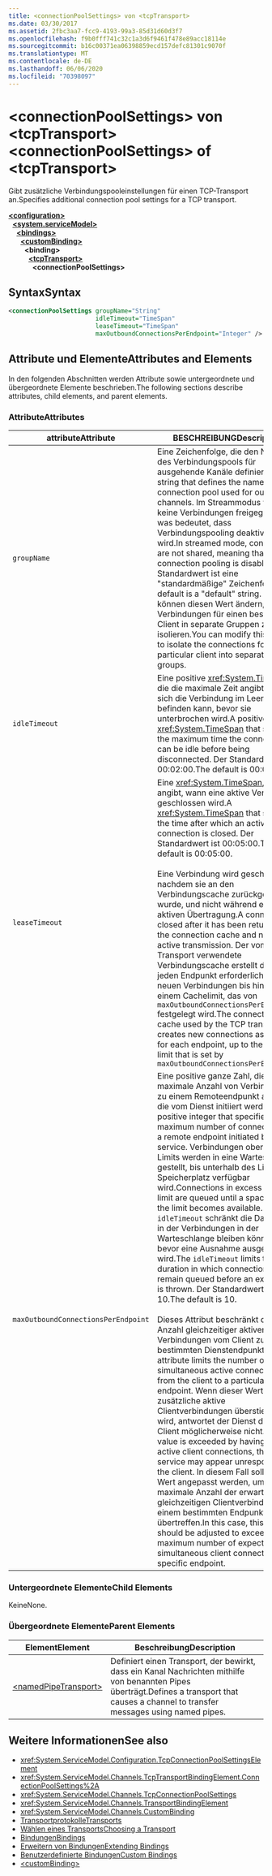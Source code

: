 ```yaml
---
title: <connectionPoolSettings> von <tcpTransport>
ms.date: 03/30/2017
ms.assetid: 2fbc3aa7-fcc9-4193-99a3-85d31d60d3f7
ms.openlocfilehash: f9b0fff741c32c1a3d6f9461f478e89acc18114e
ms.sourcegitcommit: b16c00371ea06398859ecd157defc81301c9070f
ms.translationtype: MT
ms.contentlocale: de-DE
ms.lasthandoff: 06/06/2020
ms.locfileid: "70398097"
---
```

# <a name="connectionpoolsettings-of-tcptransport"></a><span data-ttu-id="e91d7-102">\<connectionPoolSettings> von \<tcpTransport></span><span class="sxs-lookup"><span data-stu-id="e91d7-102">\<connectionPoolSettings> of \<tcpTransport></span></span>
<span data-ttu-id="e91d7-103">Gibt zusätzliche Verbindungspooleinstellungen für einen TCP-Transport an.</span><span class="sxs-lookup"><span data-stu-id="e91d7-103">Specifies additional connection pool settings for a TCP transport.</span></span>  
  
[**\<configuration>**](../configuration-element.md)\
&nbsp;&nbsp;[**\<system.serviceModel>**](system-servicemodel.md)\
&nbsp;&nbsp;&nbsp;&nbsp;[**\<bindings>**](bindings.md)\
&nbsp;&nbsp;&nbsp;&nbsp;&nbsp;&nbsp;[**\<customBinding>**](custombinding.md)\
&nbsp;&nbsp;&nbsp;&nbsp;&nbsp;&nbsp;&nbsp;&nbsp;**\<binding>**\
&nbsp;&nbsp;&nbsp;&nbsp;&nbsp;&nbsp;&nbsp;&nbsp;&nbsp;&nbsp;[**\<tcpTransport>**](tcptransport.md)\
&nbsp;&nbsp;&nbsp;&nbsp;&nbsp;&nbsp;&nbsp;&nbsp;&nbsp;&nbsp;&nbsp;&nbsp;**\<connectionPoolSettings>**  
  
## <a name="syntax"></a><span data-ttu-id="e91d7-104">Syntax</span><span class="sxs-lookup"><span data-stu-id="e91d7-104">Syntax</span></span>  
  
```xml  
<connectionPoolSettings groupName="String"
                        idleTimeout="TimeSpan"
                        leaseTimeout="TimeSpan"
                        maxOutboundConnectionsPerEndpoint="Integer" />
```  
  
## <a name="attributes-and-elements"></a><span data-ttu-id="e91d7-105">Attribute und Elemente</span><span class="sxs-lookup"><span data-stu-id="e91d7-105">Attributes and Elements</span></span>  
 <span data-ttu-id="e91d7-106">In den folgenden Abschnitten werden Attribute sowie untergeordnete und übergeordnete Elemente beschrieben.</span><span class="sxs-lookup"><span data-stu-id="e91d7-106">The following sections describe attributes, child elements, and parent elements.</span></span>  
  
### <a name="attributes"></a><span data-ttu-id="e91d7-107">Attribute</span><span class="sxs-lookup"><span data-stu-id="e91d7-107">Attributes</span></span>  
  
|<span data-ttu-id="e91d7-108">attribute</span><span class="sxs-lookup"><span data-stu-id="e91d7-108">Attribute</span></span>|<span data-ttu-id="e91d7-109">BESCHREIBUNG</span><span class="sxs-lookup"><span data-stu-id="e91d7-109">Description</span></span>|  
|---------------|-----------------|  
|`groupName`|<span data-ttu-id="e91d7-110">Eine Zeichenfolge, die den Namen des Verbindungspools für ausgehende Kanäle definiert.</span><span class="sxs-lookup"><span data-stu-id="e91d7-110">A string that defines the name of the connection pool used for outgoing channels.</span></span> <span data-ttu-id="e91d7-111">Im Streammodus werden keine Verbindungen freigegeben, was bedeutet, dass Verbindungspooling deaktiviert wird.</span><span class="sxs-lookup"><span data-stu-id="e91d7-111">In streamed mode, connections are not shared, meaning that connection pooling is disabled.</span></span> <span data-ttu-id="e91d7-112">Der Standardwert ist eine "standardmäßige" Zeichenfolge.</span><span class="sxs-lookup"><span data-stu-id="e91d7-112">The default is a "default" string.</span></span> <span data-ttu-id="e91d7-113">Sie können diesen Wert ändern, um die Verbindungen für einen bestimmten Client in separate Gruppen zu isolieren.</span><span class="sxs-lookup"><span data-stu-id="e91d7-113">You can modify this value to isolate the connections for a particular client into separate groups.</span></span>|  
|`idleTimeout`|<span data-ttu-id="e91d7-114">Eine positive <xref:System.TimeSpan>, die die maximale Zeit angibt, in der sich die Verbindung im Leerlauf befinden kann, bevor sie unterbrochen wird.</span><span class="sxs-lookup"><span data-stu-id="e91d7-114">A positive <xref:System.TimeSpan> that specifies the maximum time the connection can be idle before being disconnected.</span></span> <span data-ttu-id="e91d7-115">Der Standardwert ist 00:02:00.</span><span class="sxs-lookup"><span data-stu-id="e91d7-115">The default is 00:02:00.</span></span>|  
|`leaseTimeout`|<span data-ttu-id="e91d7-116">Eine <xref:System.TimeSpan>, die angibt, wann eine aktive Verbindung geschlossen wird.</span><span class="sxs-lookup"><span data-stu-id="e91d7-116">A <xref:System.TimeSpan> that specifies the time after which an active connection is closed.</span></span> <span data-ttu-id="e91d7-117">Der Standardwert ist 00:05:00.</span><span class="sxs-lookup"><span data-stu-id="e91d7-117">The default is 00:05:00.</span></span><br /><br /> <span data-ttu-id="e91d7-118">Eine Verbindung wird geschlossen, nachdem sie an den Verbindungscache zurückgegeben wurde, und nicht während einer aktiven Übertragung.</span><span class="sxs-lookup"><span data-stu-id="e91d7-118">A connection is closed after it has been returned to the connection cache and not during active transmission.</span></span> <span data-ttu-id="e91d7-119">Der vom TCP-Transport verwendete Verbindungscache erstellt die für jeden Endpunkt erforderlichen neuen Verbindungen bis hin zu einem Cachelimit, das von `maxOutboundConnectionsPerEndpoint.` festgelegt wird.</span><span class="sxs-lookup"><span data-stu-id="e91d7-119">The connection cache used by the TCP transport creates new connections as required for each endpoint, up to the cache limit that is set by `maxOutboundConnectionsPerEndpoint.`</span></span>|  
|`maxOutboundConnectionsPerEndpoint`|<span data-ttu-id="e91d7-120">Eine positive ganze Zahl, die die maximale Anzahl von Verbindungen zu einem Remoteendpunkt angibt, die vom Dienst initiiert werden.</span><span class="sxs-lookup"><span data-stu-id="e91d7-120">A positive integer that specifies the maximum number of connections to a remote endpoint initiated by the service.</span></span> <span data-ttu-id="e91d7-121">Verbindungen oberhalb des Limits werden in eine Warteschlange gestellt, bis unterhalb des Limits Speicherplatz verfügbar wird.</span><span class="sxs-lookup"><span data-stu-id="e91d7-121">Connections in excess of the limit are queued until a space below the limit becomes available.</span></span> <span data-ttu-id="e91d7-122">`idleTimeout` schränkt die Dauer ein, in der Verbindungen in der Warteschlange bleiben können, bevor eine Ausnahme ausgelöst wird.</span><span class="sxs-lookup"><span data-stu-id="e91d7-122">The `idleTimeout` limits the duration in which connections remain queued before an exception is thrown.</span></span> <span data-ttu-id="e91d7-123">Der Standardwert ist 10.</span><span class="sxs-lookup"><span data-stu-id="e91d7-123">The default is 10.</span></span><br /><br /> <span data-ttu-id="e91d7-124">Dieses Attribut beschränkt die Anzahl gleichzeitiger aktiver Verbindungen vom Client zu einem bestimmten Dienstendpunkt.</span><span class="sxs-lookup"><span data-stu-id="e91d7-124">This attribute limits the number of simultaneous active connections from the client to a particular service endpoint.</span></span> <span data-ttu-id="e91d7-125">Wenn dieser Wert durch zusätzliche aktive Clientverbindungen überstiegen wird, antwortet der Dienst dem Client möglicherweise nicht.</span><span class="sxs-lookup"><span data-stu-id="e91d7-125">If this value is exceeded by having more active client connections, the service may appear unresponsive to the client.</span></span> <span data-ttu-id="e91d7-126">In diesem Fall sollte dieser Wert angepasst werden, um die maximale Anzahl der erwarteten gleichzeitigen Clientverbindungen in einem bestimmten Endpunkt zu übertreffen.</span><span class="sxs-lookup"><span data-stu-id="e91d7-126">In this case, this value should be adjusted to exceed the maximum number of expected simultaneous client connections to a specific endpoint.</span></span>|  
  
### <a name="child-elements"></a><span data-ttu-id="e91d7-127">Untergeordnete Elemente</span><span class="sxs-lookup"><span data-stu-id="e91d7-127">Child Elements</span></span>  
 <span data-ttu-id="e91d7-128">Keine</span><span class="sxs-lookup"><span data-stu-id="e91d7-128">None.</span></span>  
  
### <a name="parent-elements"></a><span data-ttu-id="e91d7-129">Übergeordnete Elemente</span><span class="sxs-lookup"><span data-stu-id="e91d7-129">Parent Elements</span></span>  
  
|<span data-ttu-id="e91d7-130">Element</span><span class="sxs-lookup"><span data-stu-id="e91d7-130">Element</span></span>|<span data-ttu-id="e91d7-131">Beschreibung</span><span class="sxs-lookup"><span data-stu-id="e91d7-131">Description</span></span>|  
|-------------|-----------------|  
|[\<namedPipeTransport>](namedpipetransport.md)|<span data-ttu-id="e91d7-132">Definiert einen Transport, der bewirkt, dass ein Kanal Nachrichten mithilfe von benannten Pipes überträgt.</span><span class="sxs-lookup"><span data-stu-id="e91d7-132">Defines a transport that causes a channel to transfer messages using named pipes.</span></span>|  
  
## <a name="see-also"></a><span data-ttu-id="e91d7-133">Weitere Informationen</span><span class="sxs-lookup"><span data-stu-id="e91d7-133">See also</span></span>

- <xref:System.ServiceModel.Configuration.TcpConnectionPoolSettingsElement>
- <xref:System.ServiceModel.Channels.TcpTransportBindingElement.ConnectionPoolSettings%2A>
- <xref:System.ServiceModel.Channels.TcpConnectionPoolSettings>
- <xref:System.ServiceModel.Channels.TransportBindingElement>
- <xref:System.ServiceModel.Channels.CustomBinding>
- [<span data-ttu-id="e91d7-134">Transportprotokolle</span><span class="sxs-lookup"><span data-stu-id="e91d7-134">Transports</span></span>](../../../wcf/feature-details/transports.md)
- [<span data-ttu-id="e91d7-135">Wählen eines Transports</span><span class="sxs-lookup"><span data-stu-id="e91d7-135">Choosing a Transport</span></span>](../../../wcf/feature-details/choosing-a-transport.md)
- [<span data-ttu-id="e91d7-136">Bindungen</span><span class="sxs-lookup"><span data-stu-id="e91d7-136">Bindings</span></span>](../../../wcf/bindings.md)
- [<span data-ttu-id="e91d7-137">Erweitern von Bindungen</span><span class="sxs-lookup"><span data-stu-id="e91d7-137">Extending Bindings</span></span>](../../../wcf/extending/extending-bindings.md)
- [<span data-ttu-id="e91d7-138">Benutzerdefinierte Bindungen</span><span class="sxs-lookup"><span data-stu-id="e91d7-138">Custom Bindings</span></span>](../../../wcf/extending/custom-bindings.md)
- [\<customBinding>](custombinding.md)
